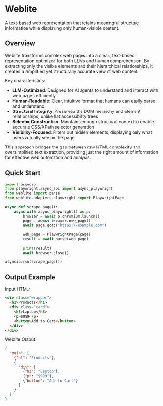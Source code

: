 # Weblite

A text-based web representation that retains meaningful structure information while displaying only human-visible content.

## Overview

Weblite transforms complex web pages into a clean, text-based representation optimized for both LLMs and human comprehension. By extracting only the visible elements and their hierarchical relationships, it creates a simplified yet structurally accurate view of web content.

Key characteristics:
- **LLM-Optimized**: Designed for AI agents to understand and interact with web pages efficiently
- **Human-Readable**: Clear, intuitive format that humans can easily parse and understand
- **Structural Integrity**: Preserves the DOM hierarchy and element relationships, unlike flat accessibility trees
- **Selector Construction**: Maintains enough structural context to enable accurate CSS/XPath selector generation
- **Visibility-Focused**: Filters out hidden elements, displaying only what users actually see on the page

This approach bridges the gap between raw HTML complexity and oversimplified text extraction, providing just the right amount of information for effective web automation and analysis.

## Quick Start

```python
import asyncio
from playwright.async_api import async_playwright
from weblite import parse
from weblite.adapters.playwright import PlaywrightPage

async def scrape_page():
    async with async_playwright() as p:
        browser = await p.chromium.launch()
        page = await browser.new_page()
        await page.goto("https://example.com")
        
        web_page = PlaywrightPage(page)
        result = await parse(web_page)
        
        print(result)
        await browser.close()

asyncio.run(scrape_page())
```

## Output Example

Input HTML:
```html
<div class="wrapper">
  <h1>Products</h1>
  <div class="card">
    <h3>Laptop</h3>
    <p>$999</p>
    <button>Add to Cart</button>
  </div>
</div>
```

Weblite Output:
```json
{
  "main": [
    {"h1": "Products"},
    {
      "div": [
        {"h3": "Laptop"},
        {"p": "$999"},
        {"button": "Add to Cart"}
      ]
    }
  ]
}
```
